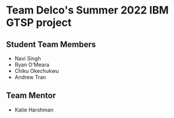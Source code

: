 # Team Delco's Summer 2022 IBM GTSP project
## Student Team Members
* Navi Singh
* Ryan O'Meara
* Chiku Okechukwu
* Andrew Tran
## Team Mentor
* Katie Harshman
